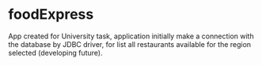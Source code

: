 # foodExpress
App created for University task, application initially make a connection with the database by JDBC driver, for list all restaurants available for the region selected (developing future).
